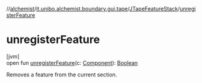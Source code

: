 //[alchemist](../../../index.md)/[it.unibo.alchemist.boundary.gui.tape](../index.md)/[JTapeFeatureStack](index.md)/[unregisterFeature](unregister-feature.md)

# unregisterFeature

[jvm]\
open fun [unregisterFeature](unregister-feature.md)(c: [Component](https://docs.oracle.com/javase/8/docs/api/java/awt/Component.html)): [Boolean](https://kotlinlang.org/api/latest/jvm/stdlib/kotlin/-boolean/index.html)

Removes a feature from the current section.
